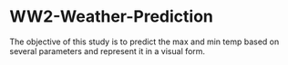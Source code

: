 # WW2-Weather-Prediction
The objective of this study is to predict the max and min temp based on several parameters and represent it in a visual form.
